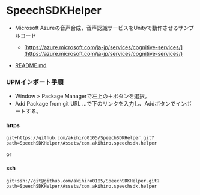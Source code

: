# SpeechSDKHelper
- Microsoft Azureの音声合成，音声認識サービスをUnityで動作させるサンプルコード
    - [https://azure.microsoft.com/ja-jp/services/cognitive-services/](https://azure.microsoft.com/ja-jp/services/cognitive-services/)

- [README.md](./SpeechSDKHelper/Assets/com.akihiro.speechsdk.helper/Documentation/README.md)

### UPMインポート手順
- Window > Package Managerで左上の＋ボタンを選択。
- Add Package from git URL ...で下のリンクを入力し、Addボタンでインポートする。

#### https
```git+https://github.com/akihiro0105/SpeechSDKHelper.git?path=SpeechSDKHelper/Assets/com.akihiro.speechsdk.helper```

or

#### ssh
```git+ssh://git@github.com/akihiro0105/SpeechSDKHelper.git?path=SpeechSDKHelper/Assets/com.akihiro.speechsdk.helper```
